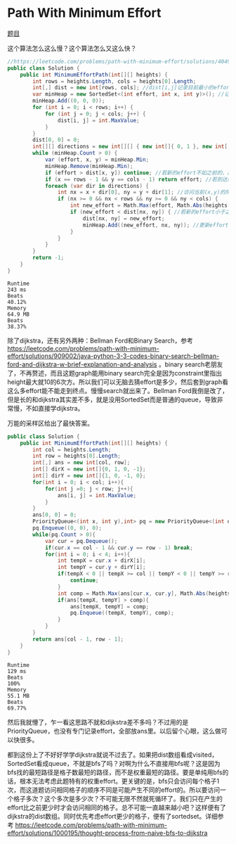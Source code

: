 # Path With Minimum Effort

[题目](https://leetcode.com/problems/path-with-minimum-effort)

这个算法怎么这么慢？这个算法怎么又这么快？
```c#
//https://leetcode.com/problems/path-with-minimum-effort/solutions/4049557/97-67-optimal-dijkstra-with-heap
public class Solution {
    public int MinimumEffortPath(int[][] heights) {
        int rows = heights.Length, cols = heights[0].Length;
        int[,] dist = new int[rows, cols]; //dist[i,j]记录目前最小的effort
        var minHeap = new SortedSet<(int effort, int x, int y)>(); //记录到(x,y)时的effort
        minHeap.Add((0, 0, 0));
        for (int i = 0; i < rows; i++) {
            for (int j = 0; j < cols; j++) {
                dist[i, j] = int.MaxValue;
            }
        }
        dist[0, 0] = 0; 
        int[][] directions = new int[][] { new int[]{ 0, 1 }, new int[]{ 0, -1 }, new int[]{ 1, 0 }, new int[]{ -1, 0 }};
        while (minHeap.Count > 0) {
            var (effort, x, y) = minHeap.Min;
            minHeap.Remove(minHeap.Min);
            if (effort > dist[x, y]) continue; //若新的effort不如之前的，跳过
            if (x == rows - 1 && y == cols - 1) return effort; //若到达终点，返回目前的effort
            foreach (var dir in directions) {
                int nx = x + dir[0], ny = y + dir[1]; //访问当前(x,y)的所有邻居
                if (nx >= 0 && nx < rows && ny >= 0 && ny < cols) {
                    int new_effort = Math.Max(effort, Math.Abs(heights[x][y] - heights[nx][ny]));
                    if (new_effort < dist[nx, ny]) { //若新的effort小于之前记录的最小effort
                        dist[nx, ny] = new_effort;
                        minHeap.Add((new_effort, nx, ny)); //更新effort并添加至minHeap
                    }
                }
            }
        }
        return -1;
    }
}
```
```
Runtime
243 ms
Beats
40.12%
Memory
64.9 MB
Beats
38.37%
```
除了dijkstra，还有另外两种：Bellman Ford和Binary Search，参考 https://leetcode.com/problems/path-with-minimum-effort/solutions/909002/java-python-3-3-codes-binary-search-bellman-ford-and-dijkstra-w-brief-explanation-and-analysis 。binary search老朋友了，不再赘述，而且这题graph能用binary search完全是因为constraint里指出height最大就10的6次方。所以我们可以无脑去猜effort是多少，然后套到graph看这么多effort能不能走到终点。慢慢search就出来了。Bellman Ford我倒是改了，但是长的和dijkstra其实差不多，就是没用SortedSet而是普通的queue，导致非常慢，不如直接学dijkstra。

万能的采样区给出了最快答案。
```c#
public class Solution {
    public int MinimumEffortPath(int[][] heights) {
        int col = heights.Length;
        int row = heights[0].Length;
        int[,] ans = new int[col, row];
        int[] dirX = new int[]{0, 1, 0, -1};
        int[] dirY = new int[]{1, 0, -1, 0};
        for(int i = 0; i < col; i++){
            for(int j =0; j < row; j++){
                ans[i, j] = int.MaxValue;
            }
        }
        ans[0, 0] = 0;
        PriorityQueue<(int x, int y),int> pq = new PriorityQueue<(int disX, int disY),int>();
        pq.Enqueue((0, 0), 0);
        while(pq.Count > 0){
            var cur = pq.Dequeue();
            if(cur.x == col - 1 && cur.y == row - 1) break;
            for(int i = 0; i < 4; i++){
                int tempX = cur.x + dirX[i];
                int tempY = cur.y + dirY[i];
                if(tempX < 0 || tempX >= col || tempY < 0 || tempY >= row){
                    continue;
                }
                int comp = Math.Max(ans[cur.x, cur.y], Math.Abs(heights[tempX][tempY] - heights[cur.x][cur.y]));
                if(ans[tempX, tempY] > comp){
                    ans[tempX, tempY] = comp;
                    pq.Enqueue((tempX, tempY), comp);
                }
            }
        }
        return ans[col - 1, row - 1];
    }
}
```
```
Runtime
129 ms
Beats
100%
Memory
55.1 MB
Beats
69.77%
```
然后我就懵了，乍一看这思路不就和dijkstra差不多吗？不过用的是PriorityQueue，也没有专门记录effort，全部放ans里。以后留个心眼，这么做可以快很多。

都到这份上了不好好学学dijkstra就说不过去了。如果把dist数组看成visited，SortedSet看成queue，不就是bfs了吗？对啊为什么不直接用bfs呢？这是因为bfs找的最短路径是格子数最短的路径，而不是权重最短的路径。要是单纯用bfs的话，根本无法考虑此题特有的权重effort。更关键的是，bfs只会访问每个格子1次，而这道题访问相同格子的顺序不同是可能产生不同的effort的。所以要访问一个格子多次？这个多次是多少次？不可能无限不然就死循环了。我们只在产生的effort比之前更少时才会访问相同的格子。总不可能一直越来越小吧？这样便有了dijkstra的dist数组。同时优先考虑effort更少的格子，便有了sortedset。详细参考 https://leetcode.com/problems/path-with-minimum-effort/solutions/1000195/thought-process-from-naive-bfs-to-dijkstra